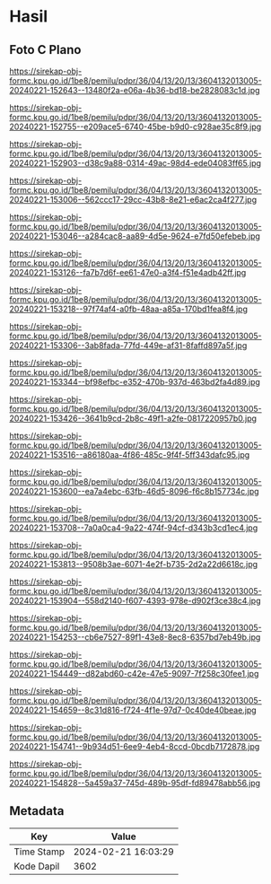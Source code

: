 # Hasil

## Foto C Plano

https://sirekap-obj-formc.kpu.go.id/1be8/pemilu/pdpr/36/04/13/20/13/3604132013005-20240221-152643--13480f2a-e06a-4b36-bd18-be2828083c1d.jpg

https://sirekap-obj-formc.kpu.go.id/1be8/pemilu/pdpr/36/04/13/20/13/3604132013005-20240221-152755--e209ace5-6740-45be-b9d0-c928ae35c8f9.jpg

https://sirekap-obj-formc.kpu.go.id/1be8/pemilu/pdpr/36/04/13/20/13/3604132013005-20240221-152903--d38c9a88-0314-49ac-98d4-ede04083ff65.jpg

https://sirekap-obj-formc.kpu.go.id/1be8/pemilu/pdpr/36/04/13/20/13/3604132013005-20240221-153006--562ccc17-29cc-43b8-8e21-e6ac2ca4f277.jpg

https://sirekap-obj-formc.kpu.go.id/1be8/pemilu/pdpr/36/04/13/20/13/3604132013005-20240221-153046--a284cac8-aa89-4d5e-9624-e7fd50efebeb.jpg

https://sirekap-obj-formc.kpu.go.id/1be8/pemilu/pdpr/36/04/13/20/13/3604132013005-20240221-153126--fa7b7d6f-ee61-47e0-a3f4-f51e4adb42ff.jpg

https://sirekap-obj-formc.kpu.go.id/1be8/pemilu/pdpr/36/04/13/20/13/3604132013005-20240221-153218--97f74af4-a0fb-48aa-a85a-170bd1fea8f4.jpg

https://sirekap-obj-formc.kpu.go.id/1be8/pemilu/pdpr/36/04/13/20/13/3604132013005-20240221-153306--3ab8fada-77fd-449e-af31-8faffd897a5f.jpg

https://sirekap-obj-formc.kpu.go.id/1be8/pemilu/pdpr/36/04/13/20/13/3604132013005-20240221-153344--bf98efbc-e352-470b-937d-463bd2fa4d89.jpg

https://sirekap-obj-formc.kpu.go.id/1be8/pemilu/pdpr/36/04/13/20/13/3604132013005-20240221-153426--3641b9cd-2b8c-49f1-a2fe-0817220957b0.jpg

https://sirekap-obj-formc.kpu.go.id/1be8/pemilu/pdpr/36/04/13/20/13/3604132013005-20240221-153516--a86180aa-4f86-485c-9f4f-5ff343dafc95.jpg

https://sirekap-obj-formc.kpu.go.id/1be8/pemilu/pdpr/36/04/13/20/13/3604132013005-20240221-153600--ea7a4ebc-63fb-46d5-8096-f6c8b157734c.jpg

https://sirekap-obj-formc.kpu.go.id/1be8/pemilu/pdpr/36/04/13/20/13/3604132013005-20240221-153708--7a0a0ca4-9a22-474f-94cf-d343b3cd1ec4.jpg

https://sirekap-obj-formc.kpu.go.id/1be8/pemilu/pdpr/36/04/13/20/13/3604132013005-20240221-153813--9508b3ae-6071-4e2f-b735-2d2a22d6618c.jpg

https://sirekap-obj-formc.kpu.go.id/1be8/pemilu/pdpr/36/04/13/20/13/3604132013005-20240221-153904--558d2140-f607-4393-978e-d902f3ce38c4.jpg

https://sirekap-obj-formc.kpu.go.id/1be8/pemilu/pdpr/36/04/13/20/13/3604132013005-20240221-154253--cb6e7527-89f1-43e8-8ec8-6357bd7eb49b.jpg

https://sirekap-obj-formc.kpu.go.id/1be8/pemilu/pdpr/36/04/13/20/13/3604132013005-20240221-154449--d82abd60-c42e-47e5-9097-7f258c30fee1.jpg

https://sirekap-obj-formc.kpu.go.id/1be8/pemilu/pdpr/36/04/13/20/13/3604132013005-20240221-154659--8c31d816-f724-4f1e-97d7-0c40de40beae.jpg

https://sirekap-obj-formc.kpu.go.id/1be8/pemilu/pdpr/36/04/13/20/13/3604132013005-20240221-154741--9b934d51-6ee9-4eb4-8ccd-0bcdb7172878.jpg

https://sirekap-obj-formc.kpu.go.id/1be8/pemilu/pdpr/36/04/13/20/13/3604132013005-20240221-154828--5a459a37-745d-489b-95df-fd89478abb56.jpg


## Metadata

| Key        | Value               |
| ---------- | ------------------- |
| Time Stamp | 2024-02-21 16:03:29 |
| Kode Dapil | 3602                |



